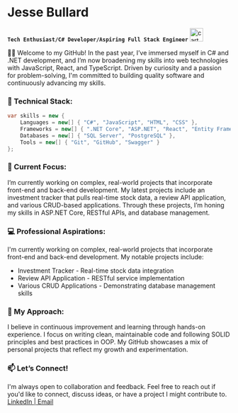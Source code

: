 # Jesse Bullard

**`Tech Enthusiast/C# Developer/Aspiring Full Stack Engineer`**
<img src="https://github.com/iamjessee/iamjessee/assets/36571821/9fd3995e-fbfc-4d78-a799-6928e28dd881" alt="cartoon Enterprise from Star Trek" width="30" height="30">

👋🏾 Welcome to my GitHub! In the past year, I’ve immersed myself in C# and .NET development, and I’m now broadening my skills into web technologies with JavaScript, React, and TypeScript. Driven by curiosity and a passion for problem-solving, I'm committed to building quality software and continuously advancing my skills.

### 🔧 Technical Stack:
```csharp
var skills = new {
    Languages = new[] { "C#", "JavaScript", "HTML", "CSS" },
    Frameworks = new[] { ".NET Core", "ASP.NET", "React", "Entity Framework" },
    Databases = new[] { "SQL Server", "PostgreSQL" },
    Tools = new[] { "Git", "GitHub", "Swagger" }
}; 
```

### 🌱 Current Focus:
I’m currently working on complex, real-world projects that incorporate front-end and back-end development. My latest projects include an investment tracker that pulls real-time stock data, a review API application, and various CRUD-based applications. Through these projects, I’m honing my skills in ASP.NET Core, RESTful APIs, and database management.

### 💻 Professional Aspirations:
I'm currently working on complex, real-world projects that incorporate front-end and back-end development. My notable projects include:
- Investment Tracker - Real-time stock data integration
- Review API Application - RESTful service implementation
- Various CRUD Applications - Demonstrating database management skills

### 🚀 My Approach:
I believe in continuous improvement and learning through hands-on experience. I focus on writing clean, maintainable code and following SOLID principles and best practices in OOP. My GitHub showcases a mix of personal projects that reflect my growth and experimentation.

### 📫 Let’s Connect!
I'm always open to collaboration and feedback. Feel free to reach out if you'd like to connect, discuss ideas, or have a project I might contribute to.
<a href="https://www.linkedin.com/in/iamjessee/">LinkedIn |</a><a href="mailto:jessebullard1996@gmail.com"> Email</a>
